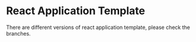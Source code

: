 # React Application Template

There are different versions of react application template, please check the branches.